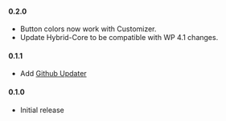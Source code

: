 #### 0.2.0
* Button colors now work with Customizer.
* Update Hybrid-Core to be compatible with WP 4.1 changes.

#### 0.1.1
* Add [Github Updater](https://github.com/afragen/github-updater)

#### 0.1.0
* Initial release

